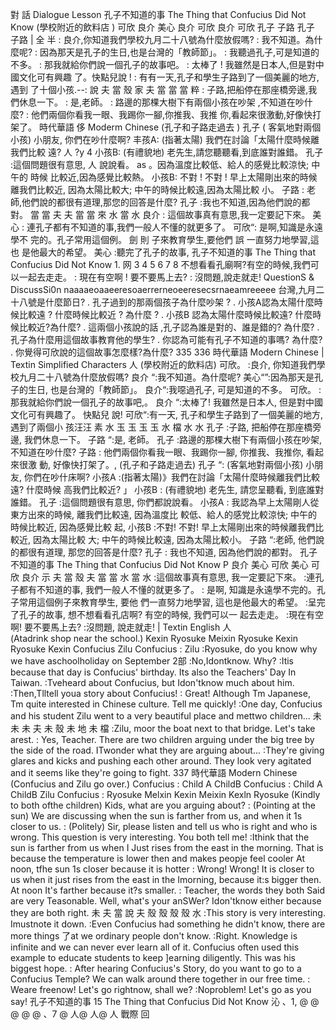 對 話 Dialogue
Lesson
孔子不知道的事
The Thing that Confucius Did Not Know
(學校附近的飲料店 )
可欣
良介
美心
良介
可欣
良介
可欣
孔子
子路
孔子
子路
| 全 半
: 良介,你知道我們學校九月二十八號為什麼放假嗎?
: 我不知道。為什麼呢?
: 因為那天是孔子的生日,也是台灣的「教師節」。
: 我聽過孔子,可是知道的不多。
: 那我就給你們說一個孔子的故事吧。
: 太棒了 ! 我雖然是日本人,但是對中國文化可有興趣
了。快點兒說 !
: 有有一天,孔子和學生子路到了一個美麗的地方,遇到
了十個小孩.--:
說 夫 當 殼 家 夫 當 當 當 粹
: 子路,把船停在那座橋旁邊,我們休息一下。
: 是,老師。
: 路邊的那棵大樹下有兩個小孩在吵架 ,不知道在吵什
麼?
: 他們兩個你看我一眼、我踢你一腳,你推我、我推
你,看起來很激動,好像快打架了。
時代華語       侈
Moderm Chinese
(孔子和子路走過去 )
孔子  ( 客氣地對兩個小孩) 小朋友, 你們在吵什麼啊?
丰孩A: (指著太陽) 我們在討論「太陽什麼時候離我們比較
遠? 人 ?y 4
小孩B: (有禮貌地) 老先生,請您聽聽看,到底誰對誰錯。
孔子 :這個問題很有意思,  人 說說看。
as
。因為溫度比較低、給人的感覺比較涼快; 中午的
時候 比較近,因為感覺比較熱。
小孩B: 不對 ! 不對 ! 早上太陽剛出來的時候離我們比較近,
因為太陽比較大; 中午的時候比較遠,因為太陽比較
小。
子路 : 老師,他們說的都很有道理,那您的回答是什麼?
孔子 :我也不知道,因為他們說的都對。
當 當 夫 夫 當 當 來 水 當 水
良介 : 這個故事真有意思,我一定要記下來。
美心 : 連孔子都有不知道的事,我們一般人不懂的就更多了。
可欣“: 是啊,知識是永遠學不
完的。孔子常用這個例。 劍          則
子來教育學生,要他們            誤
一直努力地學習,這也
是他最大的希望。
美心 :聽完了孔子的故事,
孔子不知道的事
The Thing that Confucius Did Not Know
1.
网
3
4
5
6
7
8
不想看看孔廟啊?有空的時候,我們可以一起去走走。
: 現在有空啊 ! 要不要馬上去?
: 沒問題,說走就走!
QuestionS & DiscussSi0n
naaaaeoaaeeresoaerrerneoeeresecsrnaeamreeeee
台灣,九月二十八號是什麼節日?
. 孔子過到的那兩個孩子為什麼吵架 ?
. 小孩A認為太陽什麼時候比較遠 ? 什麼時候比較近 ? 為什麼 ?
. 小孩B 認為太陽什麼時候比較遠? 什麼時候比較近?為什麼?
. 這兩個小孩說的話 ,孔子認為誰是對的、誰是錯的? 為什麼?
. 孔子為什麼用這個故事教育他的學生?
. 你認為可能有孔子不知道的事嗎? 為什麼?
. 你覺得可欣說的這個故事怎麼樣?為什麼?
335
336
時代華語
Modern Chinese
| Textin Simplified Characters 人
(學校附近的飲料店)
可欣。 :良介, 你知道我們學校九月二十八號為什麼放假嗎?
良介 “:我不知道。為什麼呢?
美心“”:因為那天是孔子的生日, 也是台灣的「教師節」。
良介“:我噁過孔子, 可是知道的不多。
可欣。 :那我就給你們說一個孔子的故事吧,。
良介 “:太棒了! 我雖然是日本人, 但是對中國文化可有興趣了。 快點兒
說!
可欣“:有一天, 孔子和學生子路到了一個美麗的地方, 遇到了兩個小
孩汪汪
素 水 玉 玉 玉 玉 水 檔 水 水
孔子 :子路, 把船停在那座橋旁邊, 我們休息一下。
子路 “:是, 老師。
孔子 :路邊的那棵大樹下有兩個小孩在吵架, 不知道在吵什麼?
子路 : 他們兩個你看我一眼、我踢你一腳, 你推我、我推你, 看起來很激
動, 好像快打架了。,
(孔子和子路走過去)
孔子 “: (客氣地對兩個小孩) 小朋友, 你們在吵什床啊?
小孩A :(指著太陽)》我們在討論「太陽什麼時候離我們比較遠? 什麼時候
高我們比較近? 」
小孩B : (有禮貌地) 老先生, 請您呈聽看, 到底誰對誰錯。
孔子 :這個問題很有意思, 你們都說說看。
小孩A : 我認為早上太陽剛人從東方出來的時候, 離我們比較遠, 因為溫度比
較低、給人的感党比較涼快; 中午的時候比較近, 因為感覺比較
起,
小孩B :不對! 不對! 早上太陽剛出來的時候離我們比較近, 因為太陽比較
大; 中午的時候比較遠, 因為太陽比較小。
子路 “:老師, 他們說的都很有道理, 那您的回答是什麼?
孔子 : 我也不知道, 因為他們說的都對。
孔子不知道的事
The Thing that Confucius Did Not Know        P
良介
美心
可欣
美心
可欣
良介
示 夫 當 殼 夫 當 當 水 當 水
:這個故事真有意思, 我一定要記下來。
:連孔子都有不知道的事, 我們一般人不懂的就更多了。
: 是啊, 知識是永遠學不完的。孔子常用這個例子來教育學生, 要他
們一直努力地學習, 這也是他最大的希望。
:呈完了孔子的故事, 想不想看看孔店啊? 有空的時候, 我們可以一
起去走走。
:現在有空啊! 要不要馬上去?
:沒問題, 說走就走!
| Textin English 人\
(Atadrink shop near the school.)
Kexin
Ryosuke
Meixin
Ryosuke
Kexin
Ryosuke
Kexin
Confucius
Zilu
Confucius :
Zilu
:Ryosuke, do you know why we have aschoolholiday on September 2部
:No,Idontknow. Why?
:Itis because that day is Confucius' birthday. Its also the Teachers' Day
In Taiwan.
:Tveheard about Confucius, but Idon'tknow much about him.
:Then,Tlltell youa story about Confucius!
: Great! Although Tm Japanese, Tm quite interested in Chinese culture.
Tell me quickly!
:One day, Confucius and his student Zilu went to a very beautiful place
and mettwo children...
未 未 未 夫 未 殼 未 地 未 檔
:Zilu, moor the boat next to that bridge. Let's take arest.
: Yes, Teacher.
There are two children arguing under the big tree by the side of the
road. ITwonder what they are arguing about...
:They're giving glares and kicks and pushing each other around. They
look very agitated and it seems like they're going to fight.
337
時代華語
Modern Chinese
(Confucius and Zilu go over.)
Confucius :
Child A
ChildB
Confucius :
Child A
ChildB
Zilu
Confucius :
Ryosuke
Melxin
Kexin
Meixin
Kexln
Ryosuke
(Kindly to both ofthe children) Kids, what are you arguing about?
: (Pointing at the sun) We are discussing when the sun is farther from us,
and when it 1s closer to us.
: (Politely) Sir, please listen and tell us who is right and who is wrong.
This question is very interesting. You both tell me!
:Ithink that the sun is farther from us when I Just rises from the east in
the morning. That is because the temperature is lower then and makes
peopje feel cooler At noon, tfhe sun 1s closer because it is hotter
: Wrong! Wrong! It is closer to us when it just rises from the east in the
Imorning, because it:s bigger then. At noon It's farther because it?s
smaller.
: Teacher, the words they both Said are very Teasonable. Well, what's your
anSWer?
Idon'tknow either because they are both right.
未 夫 當 說 夫 殼 殼 殼 殼 水
:This story is very interesting. Imustnote it down.
:Even Confucius had something he didn't know, there are more things
了at we ordinary people don't know.
:Right. Knowledge is infinite and we can never ever learn all of it.
Confucius often used this example to educate students to keep ]earning
diligently. This was his biggest hope.
: After hearing Confucius's Story, do you want to go to a Confucius
Temple? We can walk around there together in our free time.
: Weare freenow! Let's go rightnow, shall we?
:Noproblem! Let's go as you say!
孔子不知道的事       15
The Thing that Confucius Did Not Know        沁
、1,
@
@
@
@
@
、7
@
人@
人@
人
戰際 回
